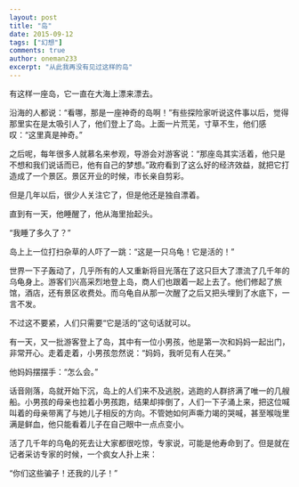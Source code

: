 ```yaml
---
layout: post
title: "岛"
date: 2015-09-12
tags: ["幻想"]
comments: true
author: oneman233
excerpt: "从此我再没有见过这样的岛"
---
```


有这样一座岛，它一直在大海上漂来漂去。

沿海的人都说：“看哪，那是一座神奇的岛啊！”有些探险家听说这件事以后，觉得那里实在是太吸引人了，他们登上了岛。上面一片荒芜，寸草不生，他们感叹：“这里真是神奇。”

之后呢，每年很多人就慕名来参观，导游会对游客说：“那座岛其实活着，他只是不想和我们说话而已，他有自己的梦想。”政府看到了这么好的经济效益，就把它打造成了一个景区。景区开业的时候，市长亲自剪彩。

但是几年以后，很少人关注它了，但是他还是独自漂着。

直到有一天，他睡醒了，他从海里抬起头。

“我睡了多久了？”

岛上上一位打扫杂草的人吓了一跳：“这是一只乌龟！它是活的！”

世界一下子轰动了，几乎所有的人又重新将目光落在了这只巨大了漂流了几千年的乌龟身上。游客们兴高采烈地登上岛，商人们也跟着一起上去了。他们修起了旅馆，酒店，还有景区收费处。而乌龟自从那一次醒了之后又把头埋到了水底下，一言不发。

不过这不要紧，人们只需要“它是活的”这句话就可以。

有一天，又一批游客登上了岛，其中有一位小男孩，他是第一次和妈妈一起出门，非常开心。走着走着，小男孩忽然说：“妈妈，我听见有人在哭。”

他妈妈摆摆手：“怎么会。”

话音刚落，岛就开始下沉，岛上的人们来不及逃脱，逃跑的人群挤满了唯一的几艘船。小男孩的母亲也拉着小男孩跑，结果却摔倒了，人们一下子涌上来，把这位喊叫着的母亲带离了与她儿子相反的方向。不管她如何声嘶力竭的哭喊，甚至喉咙里满是鲜血，他只能看着儿子在自己眼中一点点变小。

活了几千年的乌龟的死去让大家都很吃惊，专家说，可能是他寿命到了。但是就在记者采访专家的时候，一个疯女人扑上来：

“你们这些骗子！还我的儿子！”